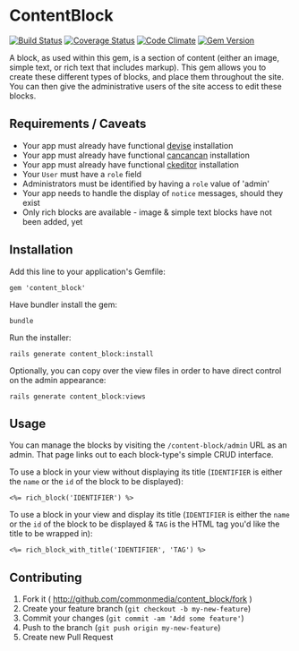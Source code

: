 # ContentBlock

[![Build Status](https://travis-ci.org/commonmedia/content_block.png)](https://travis-ci.org/commonmedia/content_block)
[![Coverage Status](https://coveralls.io/repos/commonmedia/content_block/badge.png)](https://coveralls.io/r/commonmedia/content_block)
[![Code Climate](https://codeclimate.com/github/commonmedia/content_block.png)](https://codeclimate.com/github/commonmedia/content_block)
[![Gem Version](https://badge.fury.io/rb/content_block.svg)](http://badge.fury.io/rb/content_block)

A block, as used within this gem, is a section of content (either an image, simple text, or rich text that includes markup).
This gem allows you to create these different types of blocks, and place them throughout the site.
You can then give the administrative users of the site access to edit these blocks.


## Requirements / Caveats

* Your app must already have functional [devise](https://github.com/plataformatec/devise) installation
* Your app must already have functional [cancancan](https://github.com/CanCanCommunity/cancancan) installation
* Your app must already have functional [ckeditor](https://github.com/galetahub/ckeditor) installation
* Your `User` must have a `role` field
* Administrators must be identified by having a `role` value of 'admin'
* Your app needs to handle the display of `notice` messages, should they exist
* Only rich blocks are available - image & simple text blocks have not been added, yet


## Installation

Add this line to your application's Gemfile:

    gem 'content_block'

Have bundler install the gem:

    bundle

Run the installer:

    rails generate content_block:install

Optionally, you can copy over the view files in order to have direct control on the admin appearance:

    rails generate content_block:views


## Usage

You can manage the blocks by visiting the `/content-block/admin` URL as an admin. That page links out to each block-type's simple CRUD interface.

To use a block in your view without displaying its title
(`IDENTIFIER` is either the `name` or the `id` of the block to be displayed):

    <%= rich_block('IDENTIFIER') %>

To use a block in your view and display its title
(`IDENTIFIER` is either the `name` or the `id` of the block to be displayed & `TAG` is the HTML tag you'd like the title to be wrapped in):

    <%= rich_block_with_title('IDENTIFIER', 'TAG') %>


## Contributing

1. Fork it ( http://github.com/commonmedia/content_block/fork )
2. Create your feature branch (`git checkout -b my-new-feature`)
3. Commit your changes (`git commit -am 'Add some feature'`)
4. Push to the branch (`git push origin my-new-feature`)
5. Create new Pull Request
